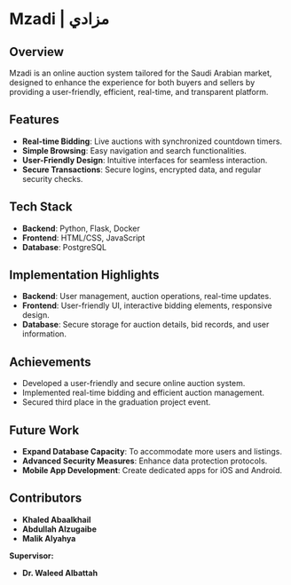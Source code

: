 # Mzadi | مزادي

## Overview

Mzadi is an online auction system tailored for the Saudi Arabian market, designed to enhance the experience for both buyers and sellers by providing a user-friendly, efficient, real-time, and transparent platform.

## Features

- **Real-time Bidding**: Live auctions with synchronized countdown timers.
- **Simple Browsing**: Easy navigation and search functionalities.
- **User-Friendly Design**: Intuitive interfaces for seamless interaction.
- **Secure Transactions**: Secure logins, encrypted data, and regular security checks.

## Tech Stack

- **Backend**: Python, Flask, Docker
- **Frontend**: HTML/CSS, JavaScript
- **Database**: PostgreSQL

## Implementation Highlights

- **Backend**: User management, auction operations, real-time updates.
- **Frontend**: User-friendly UI, interactive bidding elements, responsive design.
- **Database**: Secure storage for auction details, bid records, and user information.

## Achievements

- Developed a user-friendly and secure online auction system.
- Implemented real-time bidding and efficient auction management.
- Secured third place in the graduation project event.

## Future Work

- **Expand Database Capacity**: To accommodate more users and listings.
- **Advanced Security Measures**: Enhance data protection protocols.
- **Mobile App Development**: Create dedicated apps for iOS and Android.

## Contributors

- **Khaled Abaalkhail**
- **Abdullah Alzugaibe**
- **Malik Alyahya**

**Supervisor:**
- **Dr. Waleed Albattah**
